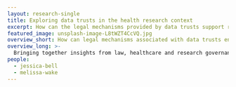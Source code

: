 ```yaml
---
layout: research-single
title: Exploring data trusts in the health research context
excerpt: How can the legal mechanisms provided by data trusts support research? 
featured_image: unsplash-image-L8tWZT4CcVQ.jpg
overview_short: How can legal mechanisms associated with data trusts enhance participation in healthcare research?
overview_long: >-
  Bringing together insights from law, healthcare and research governance, this project is exploring how data trusts could be operationalised as a governance model for longitudinal health studies. The project analyses legal concepts associated with data trusts in this context, such as the scope and implications of fiduciary duties, and mechanisms for increased engagement and participation in healthcare research. In collaboration with a birth cohort study, one area of focus will be the role and engagement of children enrolled in longitudinal research studies, and how data trusts might be used to give these research participants a voice in decisions about data use.
people:
  - jessica-bell
  - melissa-wake
---
```

